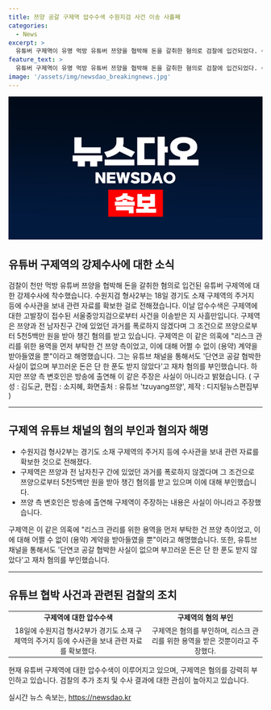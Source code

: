 ```yaml
---
title: 쯔양 공갈 구제역 압수수색 수원지검 사건 이송 사흘째
categories:
  - News
excerpt: >
  유튜버 구제역이 유명 먹방 유튜버 쯔양을 협박해 돈을 갈취한 혐의로 검찰에 입건되었다. 수원지검 형사2부는 구제역의 주거지 등에서 관련 자료를 확보하기 위해 압수수색을 진행했다. 구제역은 쯔양으로부터 5천5백만 원을 받아 챙긴 혐의를 받고 있지만, 이를 부인하고 있다. 그러나 쯔양 측 변호인은 이를 반박하며, 사건은 계속 진행 중이다.
feature_text: >
  유튜버 구제역이 유명 먹방 유튜버 쯔양을 협박해 돈을 갈취한 혐의로 검찰에 입건되었다. 수원지검 형사2부는 구제역의 주거지 등에서 관련 자료를 확보하기 위해 압수수색을 진행했다. 구제역은 쯔양으로부터 5천5백만 원을 받아 챙긴 혐의를 받고 있지만, 이를 부인하고 있다. 그러나 쯔양 측 변호인은 이를 반박하며, 사건은 계속 진행 중이다.
image: '/assets/img/newsdao_breakingnews.jpg'
---
```


<p><img src="/assets/img/newsdao_breakingnews.jpg" alt="bookingtag 속보" /></p>

<h2 data-ke-size="size26">유튜버 구제역의 강제수사에 대한 소식</h2>

<p data-ke-size="size16">검찰이 천만 먹방 유튜버 쯔양을 협박해 돈을 갈취한 혐의로 입건된 유튜버 구제역에 대한 강제수사에 착수했습니다. 수원지검 형사2부는 18일 경기도 소재 구제역의 주거지 등에 수사관을 보내 관련 자료를 확보한 걸로 전해졌습니다. 이날 압수수색은 구제역에 대한 고발장이 접수된 서울중앙지검으로부터 사건을 이송받은 지 사흘만입니다. 구제역은 쯔양과 전 남자친구 간에 있었던 과거를 폭로하지 않겠다며 그 조건으로 쯔양으로부터 5천5백만 원을 받아 챙긴 혐의를 받고 있습니다. 구제역은 이 같은 의혹에 "리스크 관리를 위한 용역을 먼저 부탁한 건 쯔양 측이었고, 이에 대해 어쩔 수 없이 (용약) 계약을 받아들였을 뿐"이라고 해명했습니다. 그는 유튜브 채널을 통해서도 '단연코 공갈 협박한 사실이 없으며 부끄러운 돈은 단 한 푼도 받지 않았다'고 재차 혐의를 부인했습니다. 하지만 쯔양 측 변호인은 방송에 출연해 이 같은 주장은 사실이 아니라고 밝혔습니다. ( 구성 : 김도균, 편집 : 소지혜, 화면출처 : 유튜브 'tzuyang쯔양', 제작 : 디지털뉴스편집부 )</p>

<hr>

<h2 data-ke-size="size26">구제역 유튜브 채널의 혐의 부인과 혐의자 해명</h2>

<ul>
  <li>수원지검 형사2부는 경기도 소재 구제역의 주거지 등에 수사관을 보내 관련 자료를 확보한 것으로 전해졌다.</li>
  <li>구제역은 쯔양과 전 남자친구 간에 있었던 과거를 폭로하지 않겠다며 그 조건으로 쯔양으로부터 5천5백만 원을 받아 챙긴 혐의를 받고 있으며 이에 대해 부인했습니다.</li>
  <li>쯔양 측 변호인은 방송에 출연해 구제역이 주장하는 내용은 사실이 아니라고 주장했습니다.</li>
</ul>

<p data-ke-size="size16">구제역은 이 같은 의혹에 "리스크 관리를 위한 용역을 먼저 부탁한 건 쯔양 측이었고, 이에 대해 어쩔 수 없이 (용약) 계약을 받아들였을 뿐"이라고 해명했습니다. 또한, 유튜브 채널을 통해서도 '단연코 공갈 협박한 사실이 없으며 부끄러운 돈은 단 한 푼도 받지 않았다'고 재차 혐의를 부인했습니다. </p>

<hr>

<h2 data-ke-size="size26">유튜브 협박 사건과 관련된 검찰의 조치</h2>

<table>
  <tr>
    <td style="text-align: center; height: 17px;"><b>구제역에 대한 압수수색</b></td>
    <td style="text-align: center; height: 17px;"><b>구제역의 혐의 부인</b></td>
  </tr>
  <tr>
    <td style="text-align: center;">18일에 수원지검 형사2부가 경기도 소재 구제역의 주거지 등에 수사관을 보내 관련 자료를 확보했다.</td>
    <td style="text-align: center;">구제역은 혐의를 부인하며, 리스크 관리를 위한 용역을 받은 것뿐이라고 주장했다.</td>
  </tr>
</table>

<p data-ke-size="size16">현재 유튜버 구제역에 대한 압수수색이 이루어지고 있으며, 구제역은 혐의를 강력히 부인하고 있습니다. 검찰의 추가 조치 및 수사 결과에 대한 관심이 높아지고 있습니다.</p>
실시간 뉴스 속보는, <a href="https://newsdao.kr" rel="dofollow">https://newsdao.kr</a>


